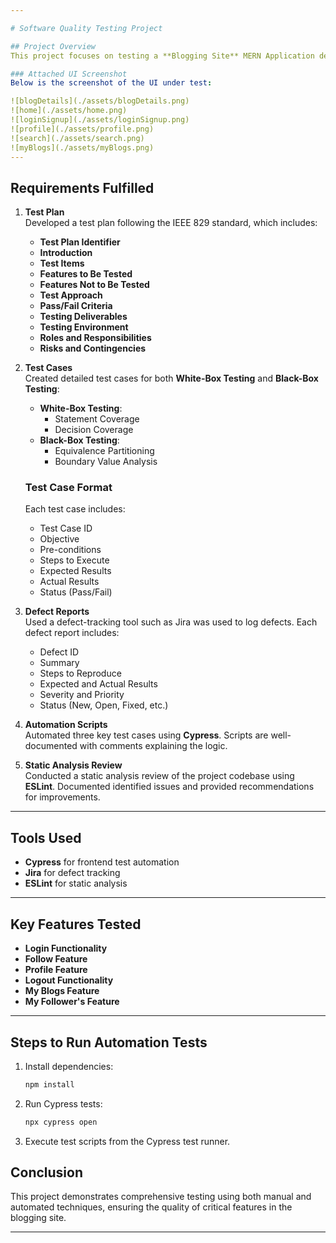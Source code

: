```yaml
---

# Software Quality Testing Project

## Project Overview
This project focuses on testing a **Blogging Site** MERN Application developed by a Fellow Developer. I tested critical features such as **Blog Follow**, **Login**, and **Search** functionalities using **Cypress** for automated testing. And the backend was tested through Postman and Manual testing

### Attached UI Screenshot
Below is the screenshot of the UI under test:

![blogDetails](./assets/blogDetails.png)
![home](./assets/home.png)
![loginSignup](./assets/loginSignup.png)
![profile](./assets/profile.png)
![search](./assets/search.png)
![myBlogs](./assets/myBlogs.png)
---
```


## Requirements Fulfilled

1. **Test Plan**  
   Developed a test plan following the IEEE 829 standard, which includes:
   - **Test Plan Identifier**  
   - **Introduction**  
   - **Test Items**  
   - **Features to Be Tested**  
   - **Features Not to Be Tested**  
   - **Test Approach**  
   - **Pass/Fail Criteria**  
   - **Testing Deliverables**  
   - **Testing Environment**  
   - **Roles and Responsibilities**  
   - **Risks and Contingencies**  

2. **Test Cases**  
   Created detailed test cases for both **White-Box Testing** and **Black-Box Testing**:  
   - **White-Box Testing**:
     - Statement Coverage  
     - Decision Coverage  
   - **Black-Box Testing**:
     - Equivalence Partitioning  
     - Boundary Value Analysis  

   ### Test Case Format  
   Each test case includes:  
   - Test Case ID  
   - Objective  
   - Pre-conditions  
   - Steps to Execute  
   - Expected Results  
   - Actual Results  
   - Status (Pass/Fail)  

3. **Defect Reports**  
   Used a defect-tracking tool such as Jira was used to log defects. Each defect report includes:  
   - Defect ID  
   - Summary  
   - Steps to Reproduce  
   - Expected and Actual Results  
   - Severity and Priority  
   - Status (New, Open, Fixed, etc.)

4. **Automation Scripts**  
   Automated three key test cases using **Cypress**. Scripts are well-documented with comments explaining the logic.

5. **Static Analysis Review**  
   Conducted a static analysis review of the project codebase using **ESLint**. Documented identified issues and provided recommendations for improvements.

---

## Tools Used  
- **Cypress** for frontend test automation  
- **Jira** for defect tracking  
- **ESLint** for static analysis  

---

## Key Features Tested  
- **Login Functionality**  
- **Follow Feature**
- **Profile Feature**
- **Logout Functionality**
- **My Blogs Feature**
- **My Follower's Feature**
  
---

## Steps to Run Automation Tests  
1. Install dependencies:  
   ```bash
   npm install
   ```
2. Run Cypress tests:  
   ```bash
   npx cypress open
   ```

3. Execute test scripts from the Cypress test runner.



## Conclusion  
This project demonstrates comprehensive testing using both manual and automated techniques, ensuring the quality of critical features in the blogging site.

---
